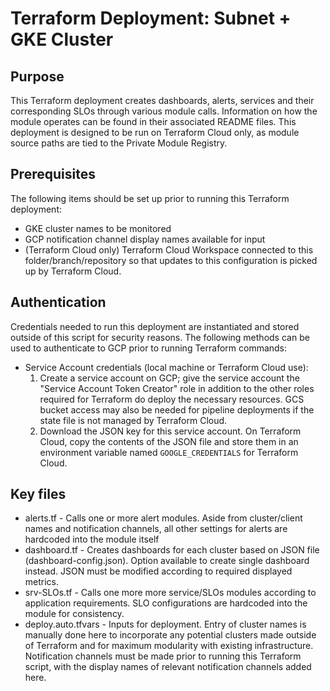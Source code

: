 # Terraform Deployment: Subnet + GKE Cluster

## Purpose
This Terraform deployment creates dashboards, alerts, services and their corresponding SLOs through various module calls. Information on how the module operates can be found in their associated README files. This deployment is designed to be run on Terraform Cloud only, as module source paths are tied to the Private Module Registry.

## Prerequisites
The following items should be set up prior to running this Terraform deployment:
+ GKE cluster names to be monitored
+ GCP notification channel display names available for input
+ (Terraform Cloud only) Terraform Cloud Workspace connected to this folder/branch/repository so that updates to this configuration is picked up by Terraform Cloud.

## Authentication
Credentials needed to run this deployment are instantiated and stored outside of this script for security reasons. The following methods can be used to authenticate to GCP prior to running Terraform commands:
+ Service Account credentials (local machine or Terraform Cloud use):
	1) Create a service account on GCP; give the service account the "Service Account Token Creator" role in addition to the other roles required for Terraform do deploy the necessary resources. GCS bucket access may also be needed for pipeline deployments if the state file is not managed by Terraform Cloud.
	2) Download the JSON key for this service account. On Terraform Cloud, copy the contents of the JSON file and store them in an environment variable named ```GOOGLE_CREDENTIALS``` for Terraform Cloud.

## Key files
+ alerts.tf - Calls one or more alert modules. Aside from cluster/client names and notification channels, all other settings for alerts are hardcoded into the module itself
+ dashboard.tf - Creates dashboards for each cluster based on JSON file (dashboard-config.json). Option available to create single dashboard instead. JSON must be modified according to required displayed metrics.
+ srv-SLOs.tf - Calls one more more service/SLOs modules according to application requirements. SLO configurations are hardcoded into the module for consistency.
+ deploy.auto.tfvars - Inputs for deployment. Entry of cluster names is manually done here to incorporate any potential clusters made outside of Terraform and for maximum modularity with existing infrastructure. Notification channels must be made prior to running this Terraform script, with the display names of relevant notification channels added here.
